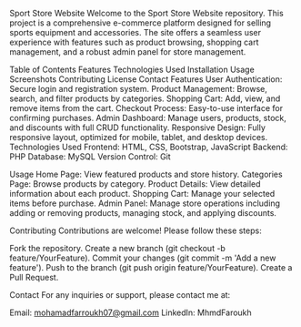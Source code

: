 Sport Store Website
Welcome to the Sport Store Website repository. This project is a comprehensive e-commerce platform designed for selling sports equipment and accessories. The site offers a seamless user experience with features such as product browsing, shopping cart management, and a robust admin panel for store management.

Table of Contents
Features
Technologies Used
Installation
Usage
Screenshots
Contributing
License
Contact
Features
User Authentication: Secure login and registration system.
Product Management: Browse, search, and filter products by categories.
Shopping Cart: Add, view, and remove items from the cart.
Checkout Process: Easy-to-use interface for confirming purchases.
Admin Dashboard: Manage users, products, stock, and discounts with full CRUD functionality.
Responsive Design: Fully responsive layout, optimized for mobile, tablet, and desktop devices.
Technologies Used
Frontend: HTML, CSS, Bootstrap, JavaScript
Backend: PHP
Database: MySQL 
Version Control: Git

Usage
Home Page: View featured products and store history.
Categories Page: Browse products by category.
Product Details: View detailed information about each product.
Shopping Cart: Manage your selected items before purchase.
Admin Panel: Manage store operations including adding or removing products, managing stock, and applying discounts.

Contributing
Contributions are welcome! Please follow these steps:

Fork the repository.
Create a new branch (git checkout -b feature/YourFeature).
Commit your changes (git commit -m 'Add a new feature').
Push to the branch (git push origin feature/YourFeature).
Create a Pull Request.

Contact
For any inquiries or support, please contact me at:

Email: mohamadfarroukh07@gmail.com
LinkedIn: MhmdFaroukh


